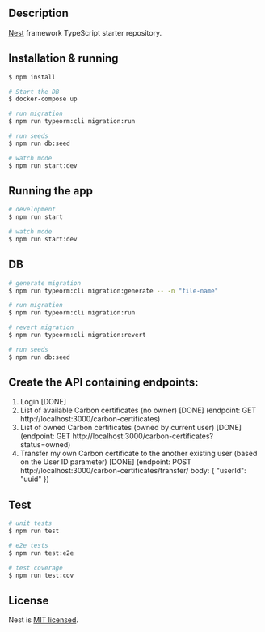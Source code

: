 ## Description

[Nest](https://github.com/nestjs/nest) framework TypeScript starter repository.

## Installation & running

```bash
$ npm install

# Start the DB
$ docker-compose up

# run migration
$ npm run typeorm:cli migration:run

# run seeds
$ npm run db:seed

# watch mode
$ npm run start:dev
```

## Running the app

```bash
# development
$ npm run start

# watch mode
$ npm run start:dev
```

## DB

```bash
# generate migration
$ npm run typeorm:cli migration:generate -- -n "file-name"

# run migration
$ npm run typeorm:cli migration:run

# revert migration
$ npm run typeorm:cli migration:revert

# run seeds
$ npm run db:seed
```

## Create the API containing endpoints:
1. Login [DONE]
2. List of available Carbon certificates (no owner) [DONE] (endpoint: GET http://localhost:3000/carbon-certificates)
3. List of owned Carbon certificates (owned by current user) [DONE] (endpoint: GET http://localhost:3000/carbon-certificates?status=owned)
4. Transfer my own Carbon certificate to the another existing user (based on the User ID parameter) [DONE] (endpoint: POST http://localhost:3000/carbon-certificates/transfer/<carbonId> body: { "userId": "uuid" })


## Test

```bash
# unit tests
$ npm run test

# e2e tests
$ npm run test:e2e

# test coverage
$ npm run test:cov
```

## License

Nest is [MIT licensed](LICENSE).
